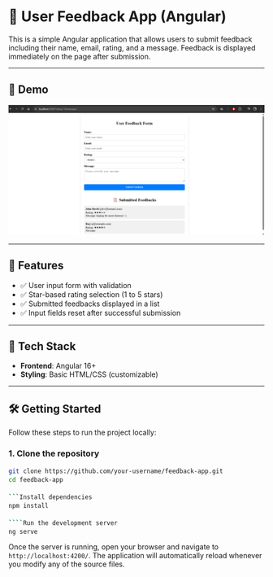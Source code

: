 # 📝 User Feedback App (Angular)

This is a simple Angular application that allows users to submit feedback including their name, email, rating, and a message. Feedback is displayed immediately on the page after submission.

---

## 📸 Demo

![alt text](image.png)

---

## 🚀 Features

- ✅ User input form with validation
- ✅ Star-based rating selection (1 to 5 stars)
- ✅ Submitted feedbacks displayed in a list
- ✅ Input fields reset after successful submission

---

## 🧰 Tech Stack

- **Frontend**: Angular 16+
- **Styling**: Basic HTML/CSS (customizable)

---

## 🛠️ Getting Started

Follow these steps to run the project locally:

### 1. Clone the repository

```bash
git clone https://github.com/your-username/feedback-app.git
cd feedback-app

```Install dependencies
npm install

````Run the development server
ng serve
```

Once the server is running, open your browser and navigate to `http://localhost:4200/`. The application will automatically reload whenever you modify any of the source files.
